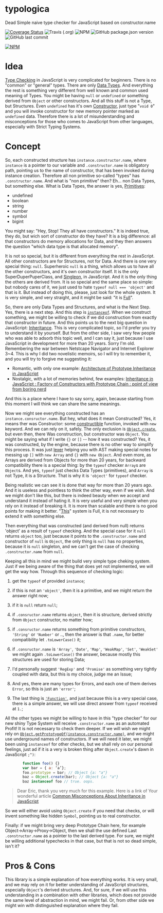 # typologica

Dead Simple naive type checker for JavaScript based on constructor.name

[![Coverage Status](https://coveralls.io/repos/github/mythographica/typologica/badge.svg?branch=master)](https://coveralls.io/github/mythographica/typologica?branch=master)
![Travis (.org)](https://img.shields.io/travis/mythographica/typologica)
![NPM](https://img.shields.io/npm/l/typologica)
![GitHub package.json version](https://img.shields.io/github/package-json/v/mythographica/typologica)
![GitHub last commit](https://img.shields.io/github/last-commit/mythographica/typologica)

[![NPM](https://nodei.co/npm/typologica.png?mini=true)](https://www.npmjs.com/package/typologica)


# Idea

[Type Checking](https://en.wikipedia.org/wiki/Type_system#Type_checking) in JavaScript is very complicated for beginners. There is no "common" or "general" types. There are only [Data Types](https://en.wikipedia.org/wiki/Data_type). And everything the rest is something very different from well known and common used meaning of Types. You might be having `null` or `undefined` or something derived from `Object` or other constructors. And all this stuff is not a Type, but Structures. Even `undefined` has it's own [Constructor](https://developer.mozilla.org/en-US/docs/Web/JavaScript/Reference/Operators/new), just type "`void 0`" and you will invoke constructor for new memory pointer marked as `undefined` data. Therefore there is a lot of misunderstanding and misconceptions for those who comes to JavaScript from other languages, especially with Strict Typing Systems.

# Concept

So, each constructed structure has `instance.constructor.name`, where `instance` is a pointer to our variable and `.constructor.name` is obligatory path, pointing us to the name of constructor, that has been invoked during instance creation. Therefore all non primitive so-called "types" has `.constructor.name`. And what is "non primitive" then? Eh... non Data Types, but something else. What is Data Types, the answer is yes, [Primitives](https://developer.mozilla.org/en-US/docs/Web/JavaScript/Data_structures):

* undefined
* boolean
* string
* number
* symbol
* bigint

You might say: "Hey, Stop! They all have constructors." It is indeed true, they do, but wich sort of constructor do they have? It is a big difference: all that constructors do memory allocations for Data, and they then answers the question "which data type is that allocated memory".

It is not so special, but it is different from everything the rest in JavaScript. All other constructors are for Structures, not for Data. And there is one very special thing: `null`. Superheroic `null` is a thing, which allows us to have all the other constructors, and it's own constructor itself. It is the only SuperDuperPuperClass, and [Singleon](https://en.wikipedia.org/wiki/Singleton_pattern), in JavaScript. And it is the only thing the others are derived from. It is so special and the same place so simple: but nobody cares of it, we just used to hate `typeof null === 'object'` and that is it. But instead of doing this, please, just look for the whole system. It is very simple, and very straight, and it might be said: "it is [Full](https://en.wikipedia.org/wiki/Complete_metric_space)".

So, there are only Data Types and Structures, and what is the Next Step. Yes, there is a next step. And this step is [`instanceof`](https://developer.mozilla.org/en-US/docs/Web/JavaScript/Reference/Operators/instanceof). When we construct something, we might be willing to check if we did construction from exactly that constructor in future. And this points us to the next big question in JavaScript: [Inheritance](https://developer.mozilla.org/en-US/docs/Learn/JavaScript/Objects/Inheritance). This is very complicated topic, so I'd prefer you try to understand it by yourself. But from the other side, I saw very few people who was able to adsorb this topic well, and I can say it, just because I use JavaScript in development for more than 20 years. Sorry I'm old. Remembering the war between Netstcape Navigator and Internet Explorer 3~4. This is why I did two novelistic memoirs, so I will try to remember it, and you will try to forgive me suggesting it:

* Romantic, with only one example: [Architecture of Prototype Inheritance in JavaScript](https://dev.to/wentout/architecture-of-prototype-inheritance-in-javascript-ce6/edit)
* Nostalgic, with a lot of memories behind, few examples: [Inheritance in JavaScript : Factory of Constructors with Prototype Chain : point of view from boring nerd](https://dev.to/wentout/inheritance-in-javascript-factory-of-constructors-with-prototype-chain-point-of-view-from-boring-nerd-2ddb)

And this is a place where I have to say sorry, again, because starting from this moment I will think we can share the same meanings.

Now we might see everything constructed has an `instance.consructor.name`. But hey, what does it mean Constructed? Yes, it means ther was Constructor: some [constructible](https://developer.mozilla.org/en-US/docs/Learn/JavaScript/Objects/Object_prototypes) function, invoked with `new` keyword. And we can rely on it, safely. The only exclusion is [`Object.create`](https://developer.mozilla.org/en-US/docs/Web/JavaScript/Reference/Global_Objects/Object/create), but even then, there Was construction, but constructor was `Object`. You might be saying what if I write `{}` or `[]` -- how it was constructed? Yes, it was constructed, by the engine, because there is no other way to simplify this process. It was just [lexer](https://en.wikipedia.org/wiki/Lexical_analysis) helping you with AST making special notes for messing up `[]` with `new Array` and `{}` with `new Object`. And even more, as Arrays are derived from Objects for more than 20 years, for backward compatibility there is a special thing: by the `typeof` checker `Array`s are `Object`s. And yes, `typeof` just checks Data Types (primitives), and `Array` is not Type, it is a Structure. That is why it is `'object'` for `typeof` checker.

Being realistic we can see it is done that way for more than 20 years ago. And it is useless and pointless to think the other way, even if we wish. And we might don't like this, but there is indeed beauty when we accept and understand it instead of hating it. It is very useful and very simple when you rely on it instead of breaking it. It is more than scalable and there is no good points for making it better. "[This](https://developer.mozilla.org/en-US/docs/Web/JavaScript/Reference/Operators/this)" system is Full, it is not necessary to extend it with something else. 

Then everything that was constructed (and derived from null) returns 'object' as a result of `typeof` checking. And the special case for it `null` returns `object` too, just because it points to the `.constructor.name` and constructor of `null` is `Object`, the only thing is `null` has no properties, because it is `null` singleton, and we can't get the case of checking `.constructor.name` from `null`.

Keeping all this in mind we might build very simple type cheking system. Just if we being aware of the thing that does yet not implemented, we will get the way how. Through this sequence of checking logic:

1. get the `typeof` of provided `instance`;
2. if this is not an `'object'`, then it is a primitive, and we might return the answer right now;
3. if it is `null` return `null`;
4. if `.consructor.name` returns `object`, then it is structure, derived strictly from `Object` constructor, no matter how;
5. if `.consructor.name` returns something from primitive constructors, `'String'` or `'Number'` or .., then the answer is that `.name`, for better compatibility let `.toLowerCase()` it;
6. if `.consructor.name` is `'Array'`, `'Date'`, `'Map'`, `'WeakMap'`, `'Set'`, `'WeakSet'` we might again `.toLowerCase()` the answer, because mostly this structures are used for storing Data;

7. I'd personally suggest `'RegExp'` and `'Promise'` as something very tightly coupled with data, but this is my choice, judge me an Issue;

8. And yes, there are many types for Errors, and each one of them derives `Error`, so this is just an `'error'`;

9. The last thing is [`'Function'`](https://developer.mozilla.org/en-US/docs/Web/JavaScript/Reference/Global_Objects/Function), and just because this is a very special case, there is a simple answer, we will use direct answer from `typeof` received at `1.`;


All the other types we might be willing to have in this "type checker" for our new shiny Type System will receive `.constructor.name` as an automated Profit! It is not necessary to check them deeper. If we will wish we might rely on [`Object.getPrototypeOf(instance.constructor.name)`](https://developer.mozilla.org/en-US/docs/Web/JavaScript/Reference/Global_Objects/Object/getPrototypeOf), and we might use underground names of constructors. If we will need it later, we might been using `instanceof` for other checks, but we shall rely on our personal feelings, just ad if it is a very is broken thing after `Object.create`'s dawn in JavaScript `;^)`:

```javascript
        function foo() {}
        var bar = { a: ‘a’};
        foo.prototype = bar; // Object {a: "a"}
        baz = Object.create(bar); // Object {a: "a"}
        baz instanceof foo // true. oops.
```
> Dear Eric, thank you very much for this example. Here is a link of Your wonderful article [Common Misconceptions About Inheritance in JavaScript](
https://medium.com/javascript-scene/common-misconceptions-about-inheritance-in-javascript-d5d9bab29b0a)

So we will either avoid using `Object.create` if you need that checks, or will invent something like hidden `Symbol`, pointing us to real constructor.

Finally: if we might bring very deep Prototype Chain here, for example Object->Array->Proxy->Object, then we shall the use defined Last `.constructor.name` as a pointer to the last derived type. For sure, we might be willing additional typechecks in that case, but that is not so dead simple, isn't it?
# Pros & Cons

This library is a simple explanation of how everything works. It is very small, and we may rely on it for better understanding of JavaScript structures, especially `Object`'s derived structures. And, for sure, if we will use this understanding in a combination with other libraries, which does not provide the same level of abstraction in mind, we might fail. Or, from other side we might win with distinguished explanation where they fail.
